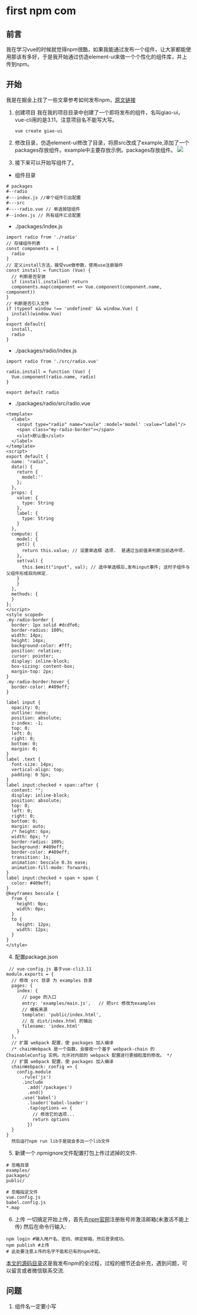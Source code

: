 # first npm com

## 前言

我在学习vue的时候就觉得npm很酷，如果我能通过发布一个组件，让大家都能使用那该有多好，于是我开始通过仿造element-ui来做一个个性化的组件库，并上传到npm。

## 开始

我是在掘金上找了一些文章参考如何发布npm，[原文链接](http://www.rxshc.com/180.html)

1.  创建项目 我在我的项目目录中创建了一个即将发布的组件，名叫giao-ui，vue-cli用的是3.11，注意项目名不能写大写。

    ```
    vue create giao-ui
    ```
2. 修改目录，仿造element-ui修改了目录，将原src改成了example,添加了一个packages存放组件。example中主要存放示例。packages存放组件。 ![](http://148.70.128.231:8080/staic/blog/npm-publish/1.png)
3. 接下来可以开始写组件了。

* 组件目录

```
# packages
#--radio   
#---index.js //单个组件引出配置
#---src  
#----radio.vue // 单选按钮组件
#--index.js // 所有组件汇总配置
```

* ./packages/index.js

```
import radio from './radio'
// 存储组件列表
const components = [
  radio
]
// 定义install方法，接受vue做参数，使用use注册插件
const install = function (Vue) {
  // 判断是否安装
  if (install.installed) return
  components.map(component => Vue.component(component.name, component))
}
// 判断是否引入文件
if (typeof window !== 'undefined' && window.Vue) {
  install(window.Vue)
}
export default{
  install,
  radio
}
```

* ./packages/radio/index.js

```
import radio from './src/radio.vue'

radio.install = function (Vue) {
  Vue.component(radio.name, radio)
}

export default radio

```

* ./packages/radio/src/radio.vue

```
<template>
  <label>
    <input type="radio" name="vaule" :model='model' :value="label"/>
    <span class="my-radio-border"></span>
    <slot>默认值</slot>
  </label>
</template>
<script>
export default {
  name: "radio",
  data() {
    return {
      model:''
    };
  },
  props: {
    value: {
      type: String
    },
    label: {
      type: String
    }
  },
  compute: {
    model: {
    get() {
      return this.value; // 设置单选框 选项.  是通过当前值来判断当前选中项.
    },
    set(val) {
      this.$emit("input", val); // 选中单选框后,发布input事件; 这时子组件与父组件形成双向绑定.
    }
    }
  },
  methods: {
  }
};
</script>
<style scoped>
.my-radio-border {
  border: 1px solid #dcdfe6;
  border-radius: 100%;
  width: 14px;
  height: 14px;
  background-color: #fff;
  position: relative;
  cursor: pointer;
  display: inline-block;
  box-sizing: content-box;
  margin-top: 2px;
}
.my-radio-border:hover {
  border-color: #409eff;
}

label input {
  opacity: 0;
  outline: none;
  position: absolute;
  z-index: -1;
  top: 0;
  left: 0;
  right: 0;
  bottom: 0;
  margin: 0;
}
label .text {
  font-size: 14px;
  vertical-align: top;
  padding: 0 5px;
}
label input:checked + span::after {
  content: "";
  display: inline-block;
  position: absolute;
  top: 0;
  left: 0;
  right: 0;
  bottom: 0;
  margin: auto;
  /* height: 6px;
  width: 6px; */
  border-radius: 100%;
  background: #409eff;
  border-color: #409eff;
  transition: 1s;
  animation: bescale 0.3s ease;
  animation-fill-mode: forwards;
}
label input:checked + span + span {
  color: #409eff;
}
@keyframes bescale {
  from {
    height: 0px;
    width: 0px;
  }
  to {
    height: 12px;
    width: 12px;
  }
}
</style>
```

4. 配置package.json

```
 // vue-config.js 基于vue-cli3.11
module.exports = {
  // 修改 src 目录 为 examples 目录
  pages: {
    index: {
      // page 的入口
      entry: 'examples/main.js',   // 把src 修改为examples
      // 模板来源
      template: 'public/index.html',
      // 在 dist/index.html 的输出
      filename: 'index.html'
    }
  },
  // 扩展 webpack 配置，使 packages 加入编译
  /* chainWebpack 是一个函数，会接收一个基于 webpack-chain 的 ChainableConfig 实例。允许对内部的 webpack 配置进行更细粒度的修改。 */
  // 扩展 webpack 配置，使 packages 加入编译
  chainWebpack: config => {
    config.module
      .rule('js')
      .include
        .add('/packages')
        .end()
      .use('babel')
        .loader('babel-loader')
        .tap(options => {
          // 修改它的选项...
          return options
        })
  }
}
  然后运行npm run lib于是就会多出一个lib文件
```

5. 新建一个.npmignore文件配置打包上传过滤掉的文件.

```
# 忽略目录
examples/
packages/
public/

# 忽略指定文件
vue.config.js
babel.config.js
*.map
```

6. 上传 一切搞定开始上传，首先去[npm官网](https://www.npmjs.com)注册账号并激活邮箱(未激活不能上传) 然后在命令行输入:

```
npm login #输入用户名、密码、绑定邮箱，然后登录成功。
npm publish #上传
# 此处要注意上传的名字不能和已有的npm冲突。
```

[本文的源码目录](https://github.com/Mikeccx/giao-ui)这是我发布npm的全过程，过程的细节还会补充，遇到问题，可以留言或者微信联系交流.

## 问题

1. 组件名一定要小写
